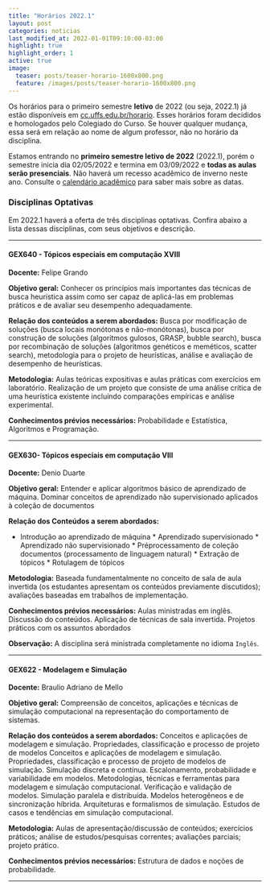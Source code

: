 ```yaml
---
title: "Horários 2022.1"
layout: post
categories: noticias
last_modified_at: 2022-01-01T09:10:00-03:00
highlight: true
highlight_order: 1
active: true
image:
  teaser: posts/teaser-horario-1600x800.png
  feature: /images/posts/teaser-horario-1600x800.png
---
```



Os horários para o primeiro semestre **letivo** de 2022 (ou seja, 2022.1) já estão disponíveis em [cc.uffs.edu.br/horario](https://cc.uffs.edu.br/horario/). Esses horários foram decididos e homologados pelo Colegiado do Curso. Se houver qualquer mudança, essa será em relação ao nome de algum professor, não no horário da disciplina. 

Estamos entrando no **primeiro semestre letivo de 2022** (2022.1), porém o semestre inicia dia 02/05/2022 e termina em 03/09/2022 e **todas as aulas serão presenciais**.  Não haverá um recesso acadêmico de inverno neste ano. Consulte o [calendário acadêmico](https://www.uffs.edu.br/atos-normativos/portaria/gr/2022-2042) para saber mais sobre as datas.



### Disciplinas Optativas

Em 2022.1 haverá a oferta de três disciplinas optativas. Confira abaixo a lista dessas disciplinas, com seus objetivos e descrição.

---

#### GEX640 - Tópicos especiais em computação XVIII

**Docente:** Felipe Grando

**Objetivo geral:**
Conhecer os princípios mais importantes das técnicas de busca heurística assim como ser capaz de aplicá-las em problemas práticos e de avaliar seu desempenho adequadamente.

**Relação dos conteúdos a serem abordados:**
Busca por modificação de soluções (busca locais monótonas e não-monótonas), busca por construção de soluções (algoritmos gulosos, GRASP, bubble search), busca por recombinação de soluções (algoritmos genéticos e meméticos, scatter search), metodologia para o projeto de heurísticas, análise e avaliação de desempenho de heurísticas.

**Metodologia:**
Aulas teóricas expositivas e aulas práticas com exercícios em laboratório. Realização de um projeto que consiste de uma análise crítica de uma heurística existente incluíndo comparações empíricas e análise experimental.

**Conhecimentos prévios necessários:**
Probabilidade e Estatística, Algoritmos e Programação.

---

#### GEX630- Tópicos especiais em computação VIII 

**Docente:** Denio Duarte

**Objetivo geral:**
Entender e aplicar algoritmos básico de aprendizado de máquina. Dominar conceitos de aprendizado não supervisionado aplicados à coleção de documentos

**Relação dos Conteúdos a serem abordados:**
* Introdução ao aprendizado de máquina * Aprendizado supervisionado * Aprendizado não supervisionado * Préprocessamento de coleção documentos (processamento de linguagem natural)  * Extração de tópicos * Rotulagem de tópicos

**Metodologia:**
Baseada fundamentalmente no conceito de sala de aula invertida (os estudantes apresentam os conteúdos previamente discutidos); avaliações baseadas em trabalhos de implementação.

**Conhecimentos prévios necessários:**
Aulas ministradas em inglês. Discussão do conteúdos. Aplicação de técnicas de sala invertida. Projetos práticos com os assuntos abordados

**Observação:**
A disciplina será ministrada completamente no idioma `Inglês`.

---

#### GEX622 - Modelagem e Simulação

**Docente:**
Braulio Adriano de Mello

**Objetivo geral:**
Compreensão de conceitos, aplicações e técnicas de simulação computacional na representação do comportamento de sistemas.


**Relação dos conteúdos a serem abordados:**
Conceitos e aplicações de modelagem e simulação. Propriedades, classificação e processo de projeto de modelos Conceitos e aplicações de modelagem e simulação. Propriedades, classificação e processo de projeto de modelos de simulação. Simulação discreta e contínua. Escalonamento, probabilidade e variabilidade em modelos. Metodologias, técnicas e ferramentas para modelagem e simulação computacional. Verificação e validação de modelos. Simulação paralela e distribuída. Modelos heterogêneos e de sincronização híbrida. Arquiteturas e formalismos de simulação. Estudos de casos e tendências em simulação computacional.


**Metodologia:**
Aulas de apresentação/discussão de conteúdos; exercícios práticos; análise de estudos/pesquisas correntes; avaliações parciais; projeto prático.

**Conhecimentos prévios necessários:**
Estrutura de dados e noções de probabilidade.

---

